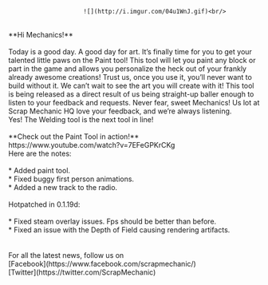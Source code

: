                          ![](http://i.imgur.com/04u1WnJ.gif)<br/>
<br/>
**Hi Mechanics!**<br/>
<br/>
Today is a good day. A good day for art. It’s finally time for you to get your talented little paws on the Paint tool! This tool will let you paint any block or part in the game and allows you personalize the heck out of your frankly already awesome creations! Trust us, once you use it, you’ll never want to build without it. We can’t wait to see the art you will create with it! This tool is being released as a direct result of us being straight-up baller enough to listen to your feedback and requests. Never fear, sweet Mechanics! Us lot at Scrap Mechanic HQ love your feedback, and we’re always listening.<br/>
Yes! The Welding tool is the next tool in line!<br/>
<br/>
**Check out the Paint Tool in action!**<br/>
https://www.youtube.com/watch?v=7EFeGPKrCKg<br/>
Here are the notes:<br/>
<br/>
* Added paint tool.<br/>
* Fixed buggy first person animations.<br/>
* Added a new track to the radio.<br/><br/>
Hotpatched in 0.1.19d:<br/>
<br/>
* Fixed steam overlay issues. Fps should be better than before.<br/>
* Fixed an issue with the Depth of Field causing rendering artifacts.<br/><br/>
<br/>
For all the latest news, follow us on <br/>
[Facebook](https://www.facebook.com/scrapmechanic/)<br/>
[Twitter](https://twitter.com/ScrapMechanic)